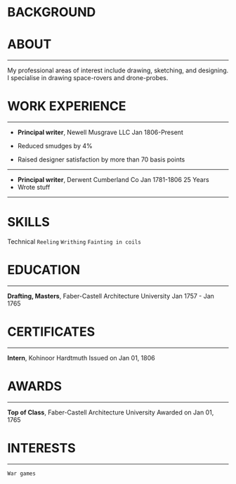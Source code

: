 # BACKGROUND

# ABOUT
---
My professional areas of interest include drawing, sketching, and designing. I specialise in drawing space-rovers and drone-probes.

# WORK EXPERIENCE
---
- **Principal writer**, Newell Musgrave LLC
Jan 1806-Present

- Reduced smudges by 4%
- Raised designer satisfaction by more than 70 basis points
---
- **Principal writer**, Derwent Cumberland Co
Jan 1781-1806  25 Years
- Wrote stuff
---
# SKILLS
Technical
`Reeling` `Writhing` `Fainting in coils`
# EDUCATION
---
**Drafting, Masters**, Faber-Castell Architecture University
Jan 1757 - Jan 1765
# CERTIFICATES
---
**Intern**, Kohinoor Hardtmuth
Issued on Jan 01, 1806
# AWARDS
---
**Top of Class**, Faber-Castell Architecture University
Awarded on Jan 01, 1765
# INTERESTS
---
`War games`
